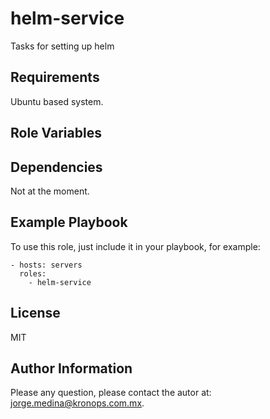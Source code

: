helm-service
=================

Tasks for setting up helm

Requirements
------------

Ubuntu based system.

Role Variables
--------------


Dependencies
------------

Not at the moment.

Example Playbook
----------------

To use this role, just include it in your playbook, for example:

    - hosts: servers
      roles:
        - helm-service

License
-------

MIT

Author Information
------------------

Please any question, please contact the autor at: jorge.medina@kronops.com.mx.

